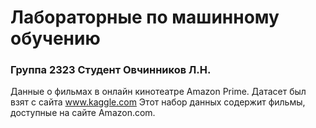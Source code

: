 # Лабораторные по машинному обучению
### Группа 2323 Студент Овчинников Л.Н.
Данные о фильмах в онлайн кинотеатре Amazon Prime. Датасет был взят с сайта www.kaggle.com Этот набор данных содержит фильмы, доступные на сайте Amazon.com.
